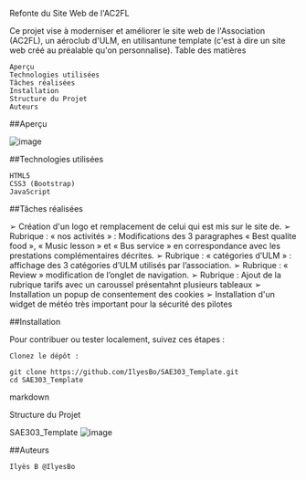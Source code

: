 Refonte du Site Web de l'AC2FL

Ce projet vise à moderniser et améliorer le site web de l'Association (AC2FL), un aéroclub d'ULM, en utilisantune template (c'est à dire un site web créé au préalable qu'on personnalise).
Table des matières

    Aperçu
    Technologies utilisées
    Tâches réalisées
    Installation
    Structure du Projet
    Auteurs

##Aperçu

![image](https://github.com/IlyesBo/SAE303_Template/assets/115214794/9cdd97c0-44ab-4ba8-9672-1db638811634)

##Technologies utilisées

    HTML5
    CSS3 (Bootstrap)
    JavaScript

##Tâches réalisées

➢ Création d'un logo et remplacement de celui qui est mis sur le site de.
➢ Rubrique : « nos activités » : Modifications des 3 paragraphes « Best qualite food », « Music lesson » et
« Bus service » en correspondance avec les prestations complémentaires décrites.
➢ Rubrique : « catégories d’ULM » : affichage des 3 catégories d’ULM utilisés par l’association.
➢ Rubrique : « Review » modification de l’onglet de navigation.
➢ Rubrique : Ajout de la rubrique tarifs avec un caroussel présentahnt plusieurs tableaux
➢ Installation un popup de consentement des cookies
➢ Installation d'un widget de météo très important pour la sécurité des pilotes

##Installation

Pour contribuer ou tester localement, suivez ces étapes :

    Clonez le dépôt :

    git clone https://github.com/IlyesBo/SAE303_Template.git
    cd SAE303_Template

markdown

Structure du Projet

SAE303_Template
![image](https://github.com/IlyesBo/SAE303_Template/assets/115214794/1006d7f4-5ab2-4fce-9313-b579e8e938af)



##Auteurs

    Ilyès B @IlyesBo
    
